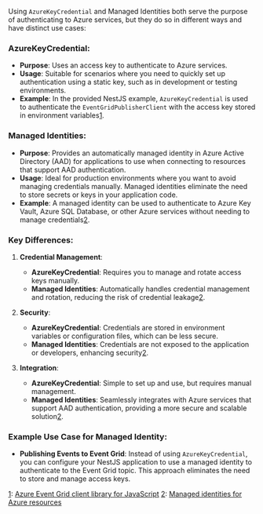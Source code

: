 Using `AzureKeyCredential` and Managed Identities both serve the purpose of authenticating to Azure services, but they do so in different ways and have distinct use cases:

### AzureKeyCredential:
- **Purpose**: Uses an access key to authenticate to Azure services.
- **Usage**: Suitable for scenarios where you need to quickly set up authentication using a static key, such as in development or testing environments.
- **Example**: In the provided NestJS example, `AzureKeyCredential` is used to authenticate the `EventGridPublisherClient` with the access key stored in environment variables[1](https://learn.microsoft.com/en-us/entra/identity/managed-identities-azure-resources/overview).

### Managed Identities:
- **Purpose**: Provides an automatically managed identity in Azure Active Directory (AAD) for applications to use when connecting to resources that support AAD authentication.
- **Usage**: Ideal for production environments where you want to avoid managing credentials manually. Managed identities eliminate the need to store secrets or keys in your application code.
- **Example**: A managed identity can be used to authenticate to Azure Key Vault, Azure SQL Database, or other Azure services without needing to manage credentials[2](https://stackoverflow.com/questions/61322079/difference-between-service-principal-and-managed-identities-in-azure).

### Key Differences:
1. **Credential Management**:
   - **AzureKeyCredential**: Requires you to manage and rotate access keys manually.
   - **Managed Identities**: Automatically handles credential management and rotation, reducing the risk of credential leakage[2](https://stackoverflow.com/questions/61322079/difference-between-service-principal-and-managed-identities-in-azure).

2. **Security**:
   - **AzureKeyCredential**: Credentials are stored in environment variables or configuration files, which can be less secure.
   - **Managed Identities**: Credentials are not exposed to the application or developers, enhancing security[2](https://stackoverflow.com/questions/61322079/difference-between-service-principal-and-managed-identities-in-azure).

3. **Integration**:
   - **AzureKeyCredential**: Simple to set up and use, but requires manual management.
   - **Managed Identities**: Seamlessly integrates with Azure services that support AAD authentication, providing a more secure and scalable solution[2](https://stackoverflow.com/questions/61322079/difference-between-service-principal-and-managed-identities-in-azure).

### Example Use Case for Managed Identity:
- **Publishing Events to Event Grid**: Instead of using `AzureKeyCredential`, you can configure your NestJS application to use a managed identity to authenticate to the Event Grid topic. This approach eliminates the need to store and manage access keys.


[1](https://learn.microsoft.com/en-us/entra/identity/managed-identities-azure-resources/overview): [Azure Event Grid client library for JavaScript](https://learn.microsoft.com/en-us/javascript/api/overview/azure/eventgrid-readme?view=azure-node-latest)
[2](https://stackoverflow.com/questions/61322079/difference-between-service-principal-and-managed-identities-in-azure): [Managed identities for Azure resources](https://learn.microsoft.com/en-us/entra/identity/managed-identities-azure-resources/overview)
